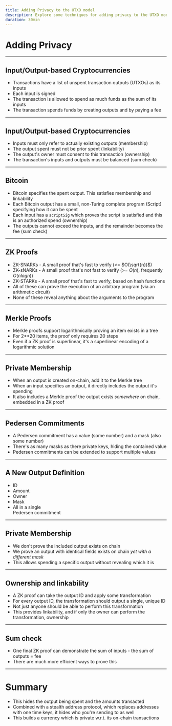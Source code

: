 ```yaml
---
title: Adding Privacy to the UTXO model
description: Explore some techniques for adding privacy to the UTXO model
duration: 30min
---
```


# Adding Privacy

---

## Input/Output-based Cryptocurrencies

- Transactions have a list of unspent transaction outputs (UTXOs) as its inputs
- Each input is signed
- The transaction is allowed to spend as much funds as the sum of its inputs
- The transaction spends funds by creating outputs and by paying a fee

---

## Input/Output-based Cryptocurrencies

- Inputs must only refer to actually existing outputs (membership)
- The output spent must not be prior spent (linkability)
- The output's owner must consent to this transaction (ownership)
- The transaction's inputs and outputs must be balanced (sum check)

---

## Bitcoin

- Bitcoin specifies the spent output. This satisfies membership and linkability
- Each Bitcoin output has a small, non-Turing complete program (Script) specifying how it can be spent
- Each input has a `scriptSig` which proves the script is satisfied and this is an authorized spend (ownership)
- The outputs cannot exceed the inputs, and the remainder becomes the fee (sum check)

---

## ZK Proofs

- ZK-SNARKs - A small proof that's fast to verify (<= $O(\sqrt{n})$)
- ZK-sNARKs - A small proof that's not fast to verify (>= $O(n)$, frequently $O(n log n)$)
- ZK-STARKs - A small proof that's fast to verify, based on hash functions
- All of these can prove the execution of an arbitrary program (via an arithmetic circuit)
- None of these reveal anything about the arguments to the program

---

## Merkle Proofs

- Merkle proofs support logarithmically proving an item exists in a tree
- For 2\*\*20 items, the proof only requires 20 steps
- Even if a ZK proof is superlinear, it's a superlinear encoding of a logarithmic solution

---

## Private Membership

- When an output is created on-chain, add it to the Merkle tree
- When an input specifies an output, it directly includes the output it's spending
- It also includes a Merkle proof the output exists _somewhere_ on chain, embedded in a ZK proof

---

## Pedersen Commitments

- A Pedersen commitment has a value (some number) and a mask (also some number)
- There's as many masks as there private keys, hiding the contained value
- Pedersen commitments can be extended to support multiple values

---

## A New Output Definition

<pba-flex center>

- ID
- Amount
- Owner
- Mask
- All in a single<br/>
  Pedersen commitment

</pba-flex>

---

## Private Membership

- We don't prove the included output exists on chain
- We prove an output with identical fields exists on chain _yet with a different mask_
- This allows spending a specific output without revealing which it is

---

## Ownership and linkability

- A ZK proof can take the output ID and apply some transformation
- For every output ID, the transformation should output a single, unique ID
- Not just anyone should be able to perform this transformation
- This provides linkability, and if only the owner can perform the transformation, ownership

---

## Sum check

- One final ZK proof can demonstrate the sum of inputs - the sum of outputs = fee
- There are much more efficient ways to prove this

---

# Summary

- This hides the output being spent and the amounts transacted
- Combined with a stealth address protocol, which replaces addresses with one time keys, it hides who you're sending to as well
- This builds a currency which is private w.r.t. its on-chain transactions
